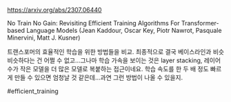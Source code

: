 https://arxiv.org/abs/2307.06440

No Train No Gain: Revisiting Efficient Training Algorithms For Transformer-based Language Models (Jean Kaddour, Oscar Key, Piotr Nawrot, Pasquale Minervini, Matt J. Kusner)

트랜스포머의 효율적인 학습을 위한 방법들을 비교. 최종적으로 결국 베이스라인과 비슷비슷하다는 건 어쩔 수 없고...그나마 학습 가속을 보이는 것은 layer stacking, 레이어 수가 작은 모델을 더 많은 모델로 복붙하는 접근이네요. 학습 속도를 한 두 배 정도 빠르게 만들 수 있으면 엄청날 것 같은데...과연 그런 방법이 나올 수 있을지.

#efficient_training 